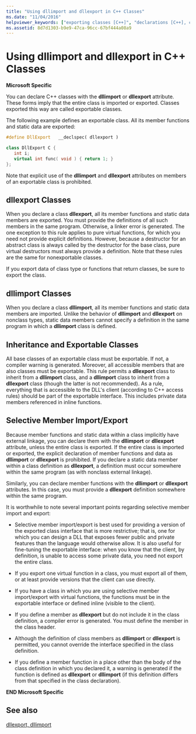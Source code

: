 ```yaml
---
title: "Using dllimport and dllexport in C++ Classes"
ms.date: "11/04/2016"
helpviewer_keywords: ["exporting classes [C++]", "declarations [C++], class", "exportable classes [C++]", "classes [C++], declaring", "classes [C++], exportable and inheritance", "inheritance [C++], exportable classes [C++]", "dllimport attribute [C++], classes", "declaring classes [C++]", "dllexport attribute [C++]", "dllexport attribute [C++], classes [C++]"]
ms.assetid: 8d7d1303-b9e9-47ca-96cc-67bf444a08a9
---
```

# Using dllimport and dllexport in C++ Classes

**Microsoft Specific**

You can declare C++ classes with the **dllimport** or **dllexport** attribute. These forms imply that the entire class is imported or exported. Classes exported this way are called exportable classes.

The following example defines an exportable class. All its member functions and static data are exported:

```cpp
#define DllExport   __declspec( dllexport )

class DllExport C {
   int i;
   virtual int func( void ) { return 1; }
};
```

Note that explicit use of the **dllimport** and **dllexport** attributes on members of an exportable class is prohibited.

## <a name="_pluslang_using_dllimport_and_dllexport_in_c2b2bdllexportclasses"></a> dllexport Classes

When you declare a class **dllexport**, all its member functions and static data members are exported. You must provide the definitions of all such members in the same program. Otherwise, a linker error is generated. The one exception to this rule applies to pure virtual functions, for which you need not provide explicit definitions. However, because a destructor for an abstract class is always called by the destructor for the base class, pure virtual destructors must always provide a definition. Note that these rules are the same for nonexportable classes.

If you export data of class type or functions that return classes, be sure to export the class.

## <a name="_pluslang_dllexport_classesdllexportclasses"></a> dllimport Classes

When you declare a class **dllimport**, all its member functions and static data members are imported. Unlike the behavior of **dllimport** and **dllexport** on nonclass types, static data members cannot specify a definition in the same program in which a **dllimport** class is defined.

## <a name="_pluslang_using_dllimport_and_dllexport_in_c2b2binheritanceandexportableclasses"></a> Inheritance and Exportable Classes

All base classes of an exportable class must be exportable. If not, a compiler warning is generated. Moreover, all accessible members that are also classes must be exportable. This rule permits a **dllexport** class to inherit from a **dllimport** class, and a **dllimport** class to inherit from a **dllexport** class (though the latter is not recommended). As a rule, everything that is accessible to the DLL's client (according to C++ access rules) should be part of the exportable interface. This includes private data members referenced in inline functions.

## <a name="_pluslang_using_dllimport_and_dllexport_in_c2b2bselectivememberimportexport"></a> Selective Member Import/Export

Because member functions and static data within a class implicitly have external linkage, you can declare them with the **dllimport** or **dllexport** attribute, unless the entire class is exported. If the entire class is imported or exported, the explicit declaration of member functions and data as **dllimport** or **dllexport** is prohibited. If you declare a static data member within a class definition as **dllexport**, a definition must occur somewhere within the same program (as with nonclass external linkage).

Similarly, you can declare member functions with the **dllimport** or **dllexport** attributes. In this case, you must provide a **dllexport** definition somewhere within the same program.

It is worthwhile to note several important points regarding selective member import and export:

- Selective member import/export is best used for providing a version of the exported class interface that is more restrictive; that is, one for which you can design a DLL that exposes fewer public and private features than the language would otherwise allow. It is also useful for fine-tuning the exportable interface: when you know that the client, by definition, is unable to access some private data, you need not export the entire class.

- If you export one virtual function in a class, you must export all of them, or at least provide versions that the client can use directly.

- If you have a class in which you are using selective member import/export with virtual functions, the functions must be in the exportable interface or defined inline (visible to the client).

- If you define a member as **dllexport** but do not include it in the class definition, a compiler error is generated. You must define the member in the class header.

- Although the definition of class members as **dllimport** or **dllexport** is permitted, you cannot override the interface specified in the class definition.

- If you define a member function in a place other than the body of the class definition in which you declared it, a warning is generated if the function is defined as **dllexport** or **dllimport** (if this definition differs from that specified in the class declaration).

**END Microsoft Specific**

## See also

[dllexport, dllimport](../cpp/dllexport-dllimport.md)
